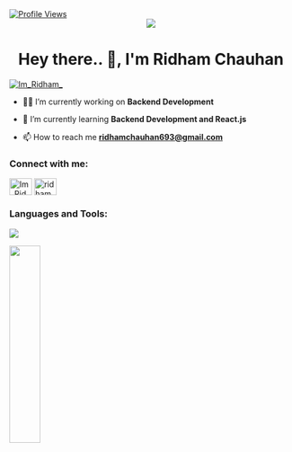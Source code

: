 <a href="https://visitcount.itsvg.in">
   <img src="https://visitcount.itsvg.in/api?id=Ridham&label=Profile%20Views&color=1&icon=0&pretty=true" alt="Profile Views">
</a>

<div align="center">
    <img src="https://media.giphy.com/media/qgQUggAC3Pfv687qPC/giphy.gif" >
</div>
<h1 align="center">Hey there.. 👋, I'm Ridham Chauhan</h1>

<p align="left"> <a href="https://twitter.com/Im_Ridham_" target="blank"><img src="https://img.shields.io/twitter/follow/Im_Ridham_?logo=twitter&style=for-the-badge" alt="Im_Ridham_" /></a> </p>

- 👨‍💻 I’m currently working on **Backend Development**

- 🌱 I’m currently learning **Backend Development and React.js**

- 📫 How to reach me **ridhamchauhan693@gmail.com**

<h3 align="left">Connect with me:</h3>
<p align="left">

<a href="https://twitter.com/Im_Ridham_" target="blank"><img align="center" src="https://raw.githubusercontent.com/rahuldkjain/github-profile-readme-generator/master/src/images/icons/Social/twitter.svg" alt="Im_Ridham_" height="30" width="40" /></a>
<a href="https://www.linkedin.com/in/ridham-chauhan/" target="blank"><img align="center" src="https://raw.githubusercontent.com/rahuldkjain/github-profile-readme-generator/master/src/images/icons/Social/linked-in-alt.svg" alt="ridham" height="30" width="40" /></a>
</p>

<h3 align="left">Languages and Tools:</h3>
<p>
  <a href="https://skillicons.dev">
    <img src="https://skillicons.dev/icons?i=react,java,git,c,cpp,figma,materialui,mongodb,mysql,tailwind,vite,redux,postman,eclipse,androidstudio,angular,linux,idea,github,jquery,nodejs,express,bash,stackoverflow,vscode,php,html,css,js,bootstrap&perline=11" />
  </a>
</p>

<img align="left" width="33%" height="30%" src="https://github-readme-stats.vercel.app/api?username=rythm01&show_icons=true&theme=tokyonight">
